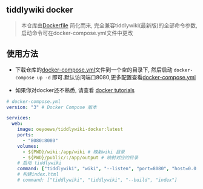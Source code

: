 ## tiddlywiki docker

> 本仓库由[Dockerfile](https://github.com/oeyoews/tiddlywiki-starter-kit/blob/main/Dockerfile) 简化而来, 完全兼容tiddlywiki(最新版)的全部命令参数, 启动命令可在docker-compose.yml文件中更改

## 使用方法

* 下载仓库的[docker-compose.yml](https://github.com/oeyoews/tiddlywiki-docker/blob/main/docker-compose.yml)文件到一个空的目录下, 然后启动 `docker-compose up -d` 即可.默认访问端口8080,更多配置查看[docker-compose.yml](https://github.com/oeyoews/tiddlywiki-docker/blob/main/docker-compose.yml)

* 如果你对docker还不熟悉, 请查看 [docker tutorials](https://learnxinyminutes.com/docs/zh-cn/docker-cn/)

```yml
# docker-compose.yml
version: "3" # Docker Compose 版本

services:
  web:
    image: oeyoews/tiddlywiki-docker:latest
    ports:
      - "8080:8080"
    volumes:
      - ${PWD}/wiki:/app/wiki # 映射wiki 目录
      - ${PWD}/public/:/app/output # 映射对应的目录
    # 启动 tiddlywiki
    command: ["tiddlywiki", "wiki", "--listen", "port=8080", "host=0.0.0.0"]
    # 构建index.html
    # command: ["tiddlywiki", "tiddlywiki", "--build", "index"]
```

<!-- ## TODO -->

<!-- * add github ci to push images to dockerhub -->
